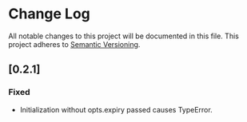 # Change Log
All notable changes to this project will be documented in this file.
This project adheres to [Semantic Versioning](http://semver.org/).

## [0.2.1]
### Fixed
- Initialization without opts.expiry passed causes TypeError.
